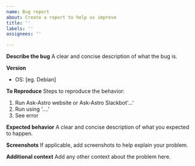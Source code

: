 ```yaml
---
name: Bug report
about: Create a report to help us improve
title: ''
labels: ''
assignees: ''

---
```


**Describe the bug**
A clear and concise description of what the bug is.

**Version**
* OS: [eg. Debian]

**To Reproduce**
Steps to reproduce the behavior:
1. Run Ask-Astro website or Ask-Astro Slackbot'...'
2. Run using  '....'
3. See error

**Expected behavior**
A clear and concise description of what you expected to happen.

**Screenshots**
If applicable, add screenshots to help explain your problem.


**Additional context**
Add any other context about the problem here.
